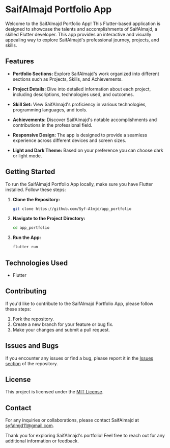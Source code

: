 # SaifAlmajd Portfolio App

Welcome to the SaifAlmajd Portfolio App! This Flutter-based application is designed to showcase the talents and accomplishments of SaifAlmajd, a skilled Flutter developer. This app provides an interactive and visually appealing way to explore SaifAlmajd's professional journey, projects, and skills.

## Features

- **Portfolio Sections:** Explore SaifAlmajd's work organized into different sections such as Projects, Skills, and Achievements.

- **Project Details:** Dive into detailed information about each project, including descriptions, technologies used, and outcomes.

- **Skill Set:** View SaifAlmajd's proficiency in various technologies, programming languages, and tools.

- **Achievements:** Discover SaifAlmajd's notable accomplishments and contributions in the professional field.

- **Responsive Design:** The app is designed to provide a seamless experience across different devices and screen sizes.

- **Light and Dark Theme:** Based on your preference you can choose dark or light mode.


## Getting Started

To run the SaifAlmajd Portfolio App locally, make sure you have Flutter installed. Follow these steps:

1. **Clone the Repository:**
   ```bash
   git clone https://github.com/Syf-Almjd/app_portfolio
   ```

2. **Navigate to the Project Directory:**
   ```bash
   cd app_portfolio
   ```

3. **Run the App:**
   ```bash
   flutter run
   ```

## Technologies Used

- Flutter

## Contributing

If you'd like to contribute to the SaifAlmajd Portfolio App, please follow these steps:

1. Fork the repository.
2. Create a new branch for your feature or bug fix.
3. Make your changes and submit a pull request.

## Issues and Bugs

If you encounter any issues or find a bug, please report it in the [Issues section](https://github.com/Syf-Almjd/app_portfolio/issues) of the repository.

## License

This project is licensed under the [MIT License](LICENSE.md).

## Contact

For any inquiries or collaborations, please contact SaifAlmajd at [syfalmjd11@gmail.com](mailto:syfalmjd11@gmail.com).

Thank you for exploring SaifAlmajd's portfolio! Feel free to reach out for any additional information or feedback.